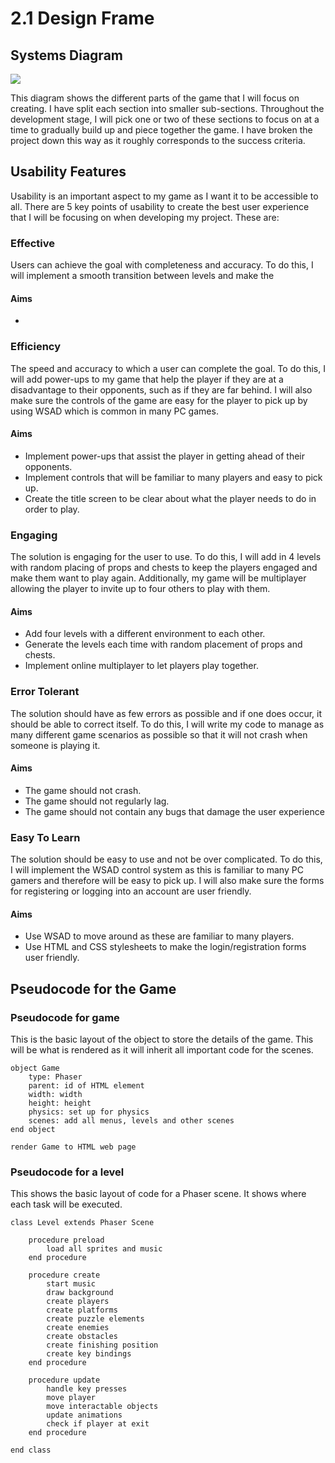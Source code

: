 # 2.1 Design Frame

## Systems Diagram

![](https://github.com/Marling-School/alevel-project-template/blob/docs/.gitbook/assets/System%20Diagram.jpg)

This diagram shows the different parts of the game that I will focus on creating. I have split each section into smaller sub-sections. Throughout the development stage, I will pick one or two of these sections to focus on at a time to gradually build up and piece together the game. I have broken the project down this way as it roughly corresponds to the success criteria.

## Usability Features

Usability is an important aspect to my game as I want it to be accessible to all. There are 5 key points of usability to create the best user experience that I will be focusing on when developing my project. These are:

### Effective

Users can achieve the goal with completeness and accuracy. To do this, I will implement a smooth transition between levels and make the&#x20;

#### Aims

*

### Efficiency

The speed and accuracy to which a user can complete the goal. To do this, I will add power-ups to my game that help the player if they are at a disadvantage to their opponents, such as if they are far behind. I will also make sure the controls of the game are easy for the player to pick up by using WSAD which is common in many PC games.

#### Aims

* Implement power-ups that assist the player in getting ahead of their opponents.
* Implement controls that will be familiar to many players and easy to pick up.
* Create the title screen to be clear about what the player needs to do in order to play.

### Engaging

The solution is engaging for the user to use. To do this, I will add in 4 levels with random placing of props and chests to keep the players engaged and make them want to play again. Additionally, my game will be multiplayer allowing the player to invite up to four others to play with them.

#### Aims

* Add four levels with a different environment to each other.
* Generate the levels each time with random placement of props and chests.
* Implement online multiplayer to let players play together.

### Error Tolerant

The solution should have as few errors as possible and if one does occur, it should be able to correct itself. To do this, I will write my code to manage as many different game scenarios as possible so that it will not crash when someone is playing it.

#### Aims

* The game should not crash.
* The game should not regularly lag.
* The game should not contain any bugs that damage the user experience

### Easy To Learn

The solution should be easy to use and not be over complicated. To do this, I will implement the WSAD control system as this is familiar to many PC gamers and therefore will be easy to pick up. I will also make sure the forms for registering or logging into an account are user friendly.

#### Aims

* Use WSAD to move around as these are familiar to many players.
* Use HTML and CSS stylesheets to make the login/registration forms user friendly.

## Pseudocode for the Game

### Pseudocode for game

This is the basic layout of the object to store the details of the game. This will be what is rendered as it will inherit all important code for the scenes.

```
object Game
    type: Phaser
    parent: id of HTML element
    width: width
    height: height
    physics: set up for physics
    scenes: add all menus, levels and other scenes
end object

render Game to HTML web page
```

### Pseudocode for a level

This shows the basic layout of code for a Phaser scene. It shows where each task will be executed.

```
class Level extends Phaser Scene

    procedure preload
        load all sprites and music
    end procedure
    
    procedure create
        start music
        draw background
        create players
        create platforms
        create puzzle elements
        create enemies
        create obstacles
        create finishing position
        create key bindings
    end procedure
    
    procedure update
        handle key presses
        move player
        move interactable objects
        update animations
        check if player at exit
    end procedure
    
end class
```
